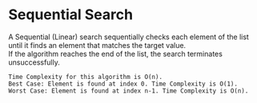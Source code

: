 # Sequential Search  

A Sequential (Linear) search sequentially checks each element of the list until it finds an element that matches the target value.  
If the algorithm reaches the end of the list, the search terminates unsuccessfully.  

    Time Complexity for this algorithm is O(n).  
    Best Case: Element is found at index 0. Time Complexity is O(1).  
    Worst Case: Element is found at index n-1. Time Complexity is O(n).

